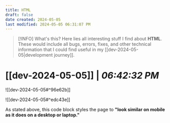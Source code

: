 ```yaml
---
title: HTML
draft: false
date created: 2024-05-05
last modified: 2024-05-05 06:31:07 PM
---
```



> [!INFO] What's this?
> Here lies all interesting stuff I find about **HTML**. These would include all bugs, errors, fixes, and other technical information that I could find useful in my [[dev-2024-05-05|development journey]].

# **[[dev-2024-05-05]]** | *06:42:32 PM*

![[dev-2024-05-05#^96e62b]]

![[dev-2024-05-05#^edc43e]]

As stated above, this code block styles the page to **"look similar on mobile as it does on a desktop or laptop."**
